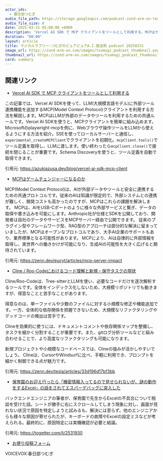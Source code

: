 ```yaml
---
actor_ids:
  - 春日部つむぎ
audio_file_path: https://storage.googleapis.com/podcast-zund-arm-on-tech/audio/マジカルラブリー☆つむぎのピュアピュアA.I.放送局_podcast_20250331.mp3
audio_file_size: 0
date: 2025-03-31 05:00:00 +0900
description: 'Vercel AI SDK で MCP クライアントをツールとして利用する、MCPはゲームチェンジャーになるのか、Cline / Roo-Codeにおけるコード理解と新規・保守タスクの現状、保育園のお迎え行ったら「機密情報入ってるので見せられないが、謎の動作をするExcel」の話をされてエスパーデバッグに突入した'
duration: "00:00"
layout: article
title: マジカルラブリー☆つむぎのピュアピュアA.I.放送局 podcast 20250331
image_url: https://zund-arm-on.com/images/tsumugi_podcast_thumbnail.png
thumbnail_url: https://zund-arm-on.com/images/tsumugi_podcast_thumbnail.png
card: summary
---
```


## 関連リンク


- [Vercel AI SDK で MCP クライアントをツールとして利用する](https://azukiazusa.dev/blog/vercel-ai-sdk-mcp-client)  


この記事では、Vercel AI SDKを使って、LLM(大規模言語モデル)に外部ツール連携機能を追加するMCP(Model Context Protocol)クライアントを利用する方法を解説します。MCPはLLMが外部のデータやツールを利用するための共通ルールです。Vercel AI SDKを使うと、MCPクライアントを簡単に組み込めます。Microsoftのplaywright-mcpを例に、Webブラウザ操作ツールをLLMから使えるようにする方法を紹介。SSEを使ってローカルサーバーと通信し、`experimental_createMCPClient`でクライアントを初期化。`mcpClient.tools()`でツール定義を取得し、LLMに渡します。使い終わったら`mcpClient.close()`で接続を閉じることが重要です。Schema Discoveryを使うと、ツール定義を自動で取得できます。


引用元: https://azukiazusa.dev/blog/vercel-ai-sdk-mcp-client


- [MCPはゲームチェンジャーになるのか](https://zenn.dev/eucyt/articles/mcp-server-impact)  


MCP(Model Context Protocol)は、AIが外部データやツールと安全に連携するための共通プロトコルです。従来のAIは知識が限定的で、外部システムとの連携が難しく、開発コストも高かったのですが、MCPはこれらの課題を解決します。
MCPは、AIをUSB-Cポートのように様々な外部サービスと繋ぎ、データの取得や書き込みを可能にします。Anthropic社が仕様とSDKを公開しており、開発者は自社のデータやサービスをMCPサーバー経由で公開できます。
従来のプラグイン型やフレームワーク型、RAG型のアプローチは部分的な解決に留まっていましたが、MCPはオープンなプロトコルであり、大手AI企業のサポートもあり、業界標準となる可能性があります。
MCPにより、AIは自律的に外部情報を取得し、実世界への働きかけが可能になり、生成AIの可能性を大きく広げると期待されています。


引用元: https://zenn.dev/eucyt/articles/mcp-server-impact


- [Cline / Roo-Codeにおけるコード理解と新規・保守タスクの現状](https://zenn.dev/tesla/articles/33d196d17bf3bb)  


Cline/Roo-Codeは、Tree-sitterとLLMを使い、必要なコードだけを逐次解析するツールです。全体をインデックス化しないため、大規模リポジトリでも動きますが、得意なことと苦手なことがあります。

得意なのは、単一ファイルや少数のファイルに対する小規模な修正や機能追加です。一方、全体的な依存関係を把握できないため、大規模なリファクタリングやデッドコードの検出は苦手です。

Clineを効果的に使うには、ドキュメントコメントや依存関係マップを整備し、タスクを細かく分割することが重要です。また、gitログ分析ツールなどと組み合わせることで、より高度なリファクタリングも可能になります。

新規プロジェクトや小規模なコードベースでは、Clineの強みが活かしやすいでしょう。 Clineは、CursorやWindsurfに比べ、手軽に利用でき、プロンプトを細かく制御できる点が魅力です。


引用元: https://zenn.dev/tesla/articles/33d196d17bf3bb


- [保育園のお迎え行ったら「機密情報入ってるので見せられないが、謎の動作をするExcel」の話をされてエスパーデバッグに突入した](https://togetter.com/li/2531930)  


バックエンドエンジニアの筆者が、保育園で先生からExcelの不具合について相談を受けた話。シートが勝手に右にスクロールしてしまう現象に対し、画面が見れない状況で原因を特定しようと試みるも、解決には至らず。他のエンジニアからも様々な原因が寄せられたが、キーボードの故障やExcelの設定ミスなどが考えられる。最終的に、原因特定には実機確認が必要と結論。


引用元: https://togetter.com/li/2531930



- [お便り投稿フォーム](https://forms.gle/ffg4JTfqdiqK62qf9)

VOICEVOX:春日部つむぎ
